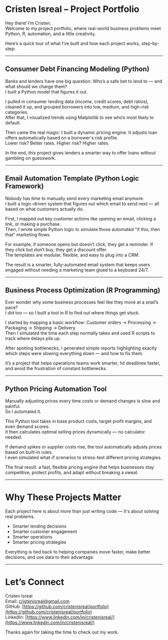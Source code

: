 # Cristen Isreal – Project Portfolio

Hey there! I’m Cristen.  
Welcome to my project portfolio, where real-world business problems meet Python, R, automation, and a little creativity.

Here’s a quick tour of what I’ve built and how each project works, step-by-step:

---

## Consumer Debt Financing Modeling (Python)

Banks and lenders have one big question: Who’s a safe bet to lend to — and what should we charge them?  
I built a Python model that figures it out.

I pulled in consumer lending data (income, credit scores, debt ratios), cleaned it up, and grouped borrowers into low, medium, and high-risk categories.  
After that, I visualized trends using Matplotlib to see who’s most likely to default.

Then came the real magic: I built a dynamic pricing engine. It adjusts loan offers automatically based on a borrower's risk profile.  
Lower risk? Better rates. Higher risk? Higher rates.

In the end, this project gives lenders a smarter way to offer loans without gambling on guesswork.

---

## Email Automation Template (Python Logic Framework)

Nobody has time to manually send every marketing email anymore.  
I built a logic-driven system that figures out which email to send next — all based on what customers actually do.

First, I mapped out key customer actions like opening an email, clicking a link, or making a purchase.  
Then, I wrote simple Python logic to simulate those automated "if this, then that" marketing flows.

For example, if someone opens but doesn’t click, they get a reminder. If they click but don’t buy, they get a discount offer.  
The templates are modular, flexible, and easy to plug into a CRM.

The result is a smarter, fully-automated email system that keeps users engaged without needing a marketing team glued to a keyboard 24/7.

---

## Business Process Optimization (R Programming)

Ever wonder why some business processes feel like they move at a snail’s pace?  
I did too — so I built a tool in R to find out where things get stuck.

I started by mapping a basic workflow: Customer orders → Processing → Packaging → Shipping → Delivery.  
Then I simulated the time each step normally takes and used R scripts to track where delays pile up.

After spotting bottlenecks, I generated simple reports highlighting exactly which steps were slowing everything down — and how to fix them.

It’s a project that helps operations teams work smarter, hit deadlines faster, and avoid the frustration of constant bottlenecks.

---

## Python Pricing Automation Tool

Manually adjusting prices every time costs or demand changes is slow and painful.  
So I automated it.

This Python tool takes in base product costs, target profit margins, and even demand scores.  
It then calculates optimal selling prices dynamically — no calculator needed.

If demand spikes or supplier costs rise, the tool automatically adjusts prices based on built-in rules.  
I even simulated what-if scenarios to stress-test different pricing strategies.

The final result: a fast, flexible pricing engine that helps businesses stay competitive, protect profits, and adapt without breaking a sweat.

---

# Why These Projects Matter

Each project here is about more than just writing code — it's about solving real problems.

- Smarter lending decisions  
- Smarter customer engagement  
- Smarter operations  
- Smarter pricing strategies

Everything is tied back to helping companies move faster, make better decisions, and use data to their advantage.

---

# Let’s Connect

Cristen Isreal  
Email: cristenisreal@gmail.com  
GitHub: [https://github.com/cristenisreal/portfolio](https://github.com/cristenisreal/portfolio)  
LinkedIn: [https://www.linkedin.com/in/cristenisreal/](https://www.linkedin.com/in/cristenisreal/)

Thanks again for taking the time to check out my work.
